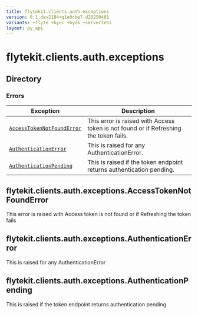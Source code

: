 ```yaml
---
title: flytekit.clients.auth.exceptions
version: 0.1.dev2184+g1e0cbe7.d20250401
variants: +flyte +byoc +byok +serverless
layout: py_api
---
```


# flytekit.clients.auth.exceptions

## Directory

### Errors

| Exception | Description |
|-|-|
| [`AccessTokenNotFoundError`](.././flytekit.clients.auth.exceptions#flytekitclientsauthexceptionsaccesstokennotfounderror) | This error is raised with Access token is not found or if Refreshing the token fails. |
| [`AuthenticationError`](.././flytekit.clients.auth.exceptions#flytekitclientsauthexceptionsauthenticationerror) | This is raised for any AuthenticationError. |
| [`AuthenticationPending`](.././flytekit.clients.auth.exceptions#flytekitclientsauthexceptionsauthenticationpending) | This is raised if the token endpoint returns authentication pending. |

## flytekit.clients.auth.exceptions.AccessTokenNotFoundError

This error is raised with Access token is not found or if Refreshing the token fails


## flytekit.clients.auth.exceptions.AuthenticationError

This is raised for any AuthenticationError


## flytekit.clients.auth.exceptions.AuthenticationPending

This is raised if the token endpoint returns authentication pending


